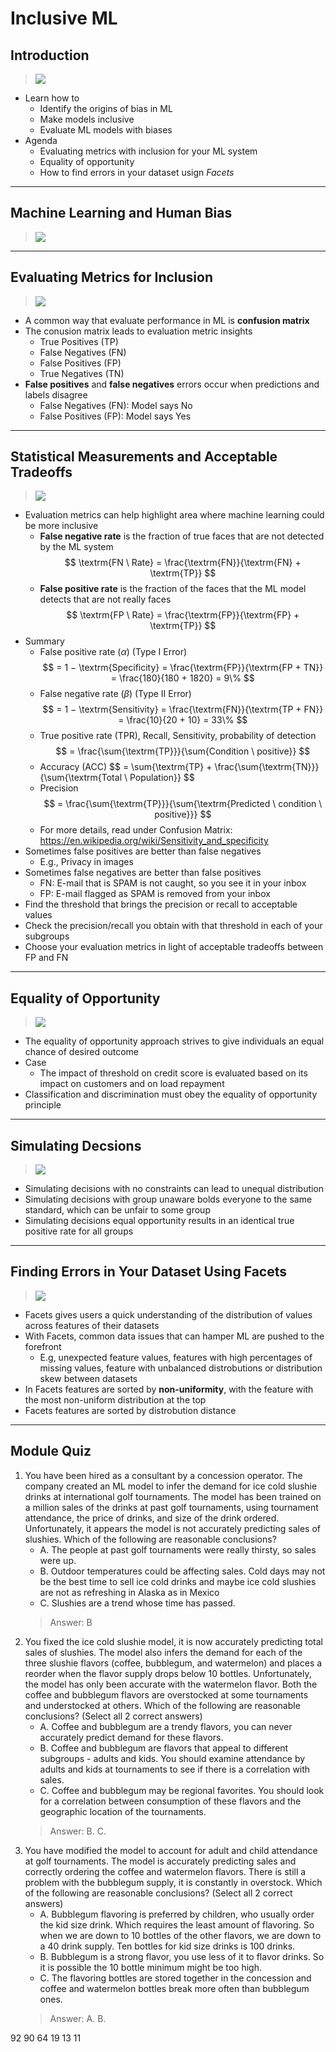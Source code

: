 # Inclusive ML

## Introduction

> [![](https://img.youtube.com/vi/VyADk1itsYk/0.jpg)](https://youtu.be/VyADk1itsYk)

* Learn how to
    * Identify the origins of bias in ML
    * Make models inclusive
    * Evaluate ML models with biases
* Agenda
    * Evaluating metrics with inclusion for your ML system
    * Equality of opportunity
    * How to find errors in your dataset usign *Facets*

---
## Machine Learning and Human Bias

> [![](https://img.youtube.com/vi/AE1fXtL5hNg/0.jpg)](https://youtu.be/AE1fXtL5hNg)

---
## Evaluating Metrics for Inclusion

> [![](https://img.youtube.com/vi/dsO9yPI9hk0/0.jpg)](https://youtu.be/dsO9yPI9hk0)

* A common way that evaluate performance in ML is **confusion matrix**
* The conusion matrix leads to evaluation metric insights
    * True Positives (TP)
    * False Negatives (FN)
    * False Positives (FP)
    * True Negatives (TN)
* **False positives** and **false negatives** errors occur when predictions and labels disagree
    * False Negatives (FN): Model says No
    * False Positives (FP): Model says Yes

---
## Statistical Measurements and Acceptable Tradeoffs

> [![](https://img.youtube.com/vi/H9xBCsMj4x8/0.jpg)](https://youtu.be/H9xBCsMj4x8)

* Evaluation metrics can help highlight area where machine learning could be more inclusive
    * **False negative rate** is the fraction of true faces that are not detected by the ML system
        $$
        \textrm{FN \ Rate} = \frac{\textrm{FN}}{\textrm{FN} + \textrm{TP}}
        $$
    * **False positive rate** is the fraction of the faces that the ML model detects that are not really faces
        $$
        \textrm{FP \ Rate} = \frac{\textrm{FP}}{\textrm{FP} + \textrm{TP}}
        $$
* Summary
    * False positive rate ($\alpha$) (Type I Error)
        $$
        = 1 − \textrm{Specificity} = \frac{\textrm{FP}}{\textrm{FP + TN}} = \frac{180}{180 + 1820} = 9\%
        $$
    * False negative rate ($\beta$) (Type II Error) 
        $$    
        = 1 − \textrm{Sensitivity} = \frac{\textrm{FN}}{\textrm{TP + FN}} = \frac{10}{20 + 10} = 33\%
        $$
    * True positive rate (TPR), Recall, Sensitivity, probability of detection 
        $$
        = \frac{\sum{\textrm{TP}}}{\sum{Condition \ positive}}
        $$
    * Accuracy (ACC)
        $$
        = \sum{\textrm{TP} + \frac{\sum{\textrm{TN}}}{\sum{\textrm{Total \ Population}}
        $$
    * Precision
        $$
        = \frac{\sum{\textrm{TP}}}{\sum{\textrm{Predicted \ condition \ positive}}}
        $$
    * For more details, read under Confusion Matrix: https://en.wikipedia.org/wiki/Sensitivity_and_specificity
* Sometimes false positives are better than false negatives
    * E.g., Privacy in images
* Sometimes false negatives are better than false positives
    * FN: E-mail that is SPAM is not caught, so you see it in your inbox
    * FP: E-mail flagged as SPAM is removed from your inbox
* Find the threshold that brings the precision or recall to acceptable values
* Check the precision/recall you obtain with that threshold in each of your subgroups
* Choose your evaluation metrics in light of acceptable tradeoffs between FP and FN

---
## Equality of Opportunity

> [![](https://img.youtube.com/vi/9TwBebaCUsM/0.jpg)](https://youtu.be/9TwBebaCUsM)

* The equality of opportunity approach strives to give individuals an equal chance of desired outcome
* Case
    * The impact of threshold on credit score is evaluated based on its impact on customers and on load repayment
* Classification and discrimination must obey the equality of opportunity principle

---
## Simulating Decsions

> [![](https://img.youtube.com/vi/vuml5OFZHrQ/0.jpg)](https://youtu.be/vuml5OFZHrQ)

* Simulating decisions with no constraints can lead to unequal distribution
* Simulating decisions with group unaware bolds everyone to the same standard, which can be unfair to some group
* Simulating decisions equal opportunity results in an identical true positive rate for all groups

---
## Finding Errors in Your Dataset Using Facets

> [![](https://img.youtube.com/vi/Snq986HZJKU/0.jpg)](https://youtu.be/Snq986HZJKU)

* Facets gives users a quick understanding of the distribution of values across features of their datasets
* With Facets, common data issues that can hamper ML are pushed to the forefront
    * E.g, unexpected feature values, features with high percentages of missing values, feature with unbalanced distrobutions or distribution skew between datasets
* In Facets features are sorted by **non-uniformity**, with the feature with the most non-uniform distribution at the top
* Facets features are sorted by distrobution distance

---
## Module Quiz

1. You have been hired as a consultant by a concession operator. The company created an ML model to infer the demand for ice cold slushie drinks at international golf tournaments. The model has been trained on a million sales of the drinks at past golf tournaments, using tournament attendance, the price of drinks, and size of the drink ordered. Unfortunately, it appears the model is not accurately predicting sales of slushies. Which of the following are reasonable conclusions?  
   * A. The people at past golf tournaments were really thirsty, so sales were up.
   * B. Outdoor temperatures could be affecting sales. Cold days may not be the best time to sell ice cold drinks and maybe ice cold slushies are not as refreshing in Alaska as in Mexico
    * C. Slushies are a trend whose time has passed.
    > Answer: B
2. You fixed the ice cold slushie model, it is now accurately predicting total sales of slushies. The model also infers the demand for each of the three slushie flavors (coffee, bubblegum, and watermelon) and places a reorder when the flavor supply drops below 10 bottles. Unfortunately, the model has only been accurate with the watermelon flavor. Both the coffee and bubblegum flavors are overstocked at some tournaments and understocked at others. Which of the following are reasonable conclusions? (Select all 2 correct answers)
    * A. Coffee and bubblegum are a trendy flavors, you can never accurately predict demand for these flavors.
    * B. Coffee and bubblegum are flavors that appeal to different subgroups - adults and kids. You should examine attendance by adults and kids at tournaments to see if there is a correlation with sales.
    * C. Coffee and bubblegum may be regional favorites. You should look for a correlation between consumption of these flavors and the geographic location of the tournaments.
    > Answer: B. C.
3. You have modified the model to account for adult and child attendance at golf tournaments. The model is accurately predicting sales and correctly ordering the coffee and watermelon flavors. There is still a problem with the bubblegum supply, it is constantly in overstock. Which of the following are reasonable conclusions? (Select all 2 correct answers)
    * A. Bubblegum flavoring is preferred by children, who usually order the kid size drink. Which requires the least amount of flavoring. So when we are down to 10 bottles of the other flavors, we are down to a 40 drink supply. Ten bottles for kid size drinks is 100 drinks.
    * B. Bubblegum is a strong flavor, you use less of it to flavor drinks. So it is possible the 10 bottle minimum might be too high.
    * C. The flavoring bottles are stored together in the concession and coffee and watermelon bottles break more often than bubblegum ones.
    > Answer: A. B.



92 90 64
19 13 11

